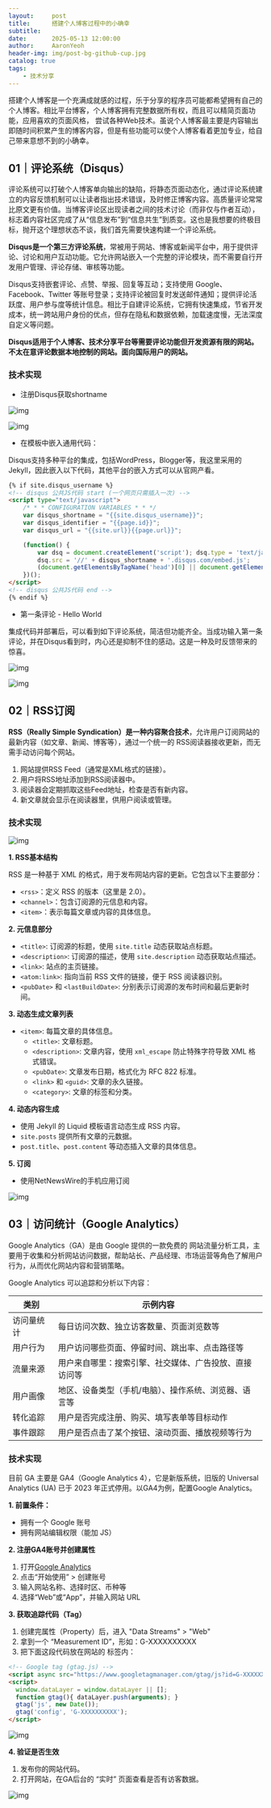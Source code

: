 ```yaml
---
layout:     post
title:      搭建个人博客过程中的小确幸
subtitle:   
date:       2025-05-13 12:00:00
author:     AaronYeoh
header-img: img/post-bg-github-cup.jpg
catalog: true
tags:
    - 技术分享
---
```


搭建个人博客是一个充满成就感的过程，乐于分享的程序员可能都希望拥有自己的个人博客。相比平台博客，个人博客拥有完整数据所有权，而且可以精简页面功能，应用喜欢的页面风格， 尝试各种Web技术。虽说个人博客最主要是内容输出即随时间积累产生的博客内容，但是有些功能可以使个人博客看着更加专业，给自己带来意想不到的小确幸。

## 01｜评论系统（Disqus）

评论系统可以打破个人博客单向输出的缺陷，将静态页面动态化，通过评论系统建立的内容反馈机制可以让读者指出技术错误，及时修正博客内容。高质量评论常常比原文更有价值。当博客评论区出现读者之间的技术讨论（而非仅与作者互动），标志着内容社区完成了从“信息发布”到“信息共生”到质变。这也是我想要的终极目标，抛开这个理想状态不谈，我们首先需要快速构建一个评论系统。

**Disqus是一个第三方评论系统**，常被用于网站、博客或新闻平台中，用于提供评论、讨论和用户互动功能。它允许网站嵌入一个完整的评论模块，而不需要自行开发用户管理、评论存储、审核等功能。

Disqus支持嵌套评论、点赞、举报、回复等互动；支持使用 Google、Facebook、Twitter 等账号登录；支持评论被回复时发送邮件通知；提供评论活跃度、用户参与度等统计信息。相比于自建评论系统，它拥有快速集成，节省开发成本，统一跨站用户身份的优点，但存在隐私和数据依赖，加载速度慢，无法深度自定义等问题。

**Disqus适用于个人博客、技术分享平台等需要评论功能但开发资源有限的网站。不太在意评论数据本地控制的网站。面向国际用户的网站。**

### 技术实现

- 注册Disqus获取shortname

![img](/img/blog/disqus-1.png)

![img](/img/blog/disqus-2.png)

- 在模板中嵌入通用代码：

Disqus支持多种平台的集成，包括WordPress，Blogger等，我这里采用的Jekyll，因此嵌入以下代码，其他平台的嵌入方式可以从官网产看。

```html
{% if site.disqus_username %}
<!-- disqus 公共JS代码 start (一个网页只需插入一次) -->
<script type="text/javascript">
    /* * * CONFIGURATION VARIABLES * * */
    var disqus_shortname = "{{site.disqus_username}}";
    var disqus_identifier = "{{page.id}}";
    var disqus_url = "{{site.url}}{{page.url}}";

    (function() {
        var dsq = document.createElement('script'); dsq.type = 'text/javascript'; dsq.async = true;
        dsq.src = '//' + disqus_shortname + '.disqus.com/embed.js';
        (document.getElementsByTagName('head')[0] || document.getElementsByTagName('body')[0]).appendChild(dsq);
    })();
</script>
<!-- disqus 公共JS代码 end -->
{% endif %}
```

- 第一条评论 - Hello World

集成代码并部署后，可以看到如下评论系统，简洁但功能齐全。当成功输入第一条评论，并在Disqus看到时，内心还是抑制不住的感动。这是一种及时反馈带来的惊喜。

![img](/img/blog/disqus-3.png)

![img](/img/blog/disqus-4.png)

## 02｜RSS订阅

**RSS（Really Simple Syndication）是一种内容聚合技术**，允许用户订阅网站的最新内容（如文章、新闻、博客等），通过一个统一的 RSS阅读器接收更新，而无需手动访问每个网站。

1. 网站提供RSS Feed（通常是XML格式的链接）。
2. 用户将RSS地址添加到RSS阅读器中。
3. 阅读器会定期抓取这些Feed地址，检查是否有新内容。
4. 新文章就会显示在阅读器里，供用户阅读或管理。

### 技术实现

![img](/img/blog/feed-img-1.png)

**1. RSS基本结构**

RSS 是一种基于 XML 的格式，用于发布网站内容的更新。它包含以下主要部分：
- `<rss>`：定义 RSS 的版本（这里是 2.0）。
- `<channel>`：包含订阅源的元信息和内容。
- `<item>`：表示每篇文章或内容的具体信息。

**2. 元信息部分**

- `<title>`: 订阅源的标题，使用 `site.title` 动态获取站点标题。
- `<description>`: 订阅源的描述，使用 `site.description` 动态获取站点描述。
- `<link>`: 站点的主页链接。
- `<atom:link>`: 指向当前 RSS 文件的链接，便于 RSS 阅读器识别。
- `<pubDate>` 和 `<lastBuildDate>`: 分别表示订阅源的发布时间和最后更新时间。

**3. 动态生成文章列表**

- `<item>`: 每篇文章的具体信息。
  - `<title>`: 文章标题。
  - `<description>`: 文章内容，使用 `xml_escape` 防止特殊字符导致 XML 格式错误。
  - `<pubDate>`: 文章发布日期，格式化为 RFC 822 标准。
  - `<link>` 和 `<guid>`: 文章的永久链接。
  - `<category>`: 文章的标签和分类。

**4. 动态内容生成**

- 使用 Jekyll 的 Liquid 模板语言动态生成 RSS 内容。
- `site.posts` 提供所有文章的元数据。
- `post.title`、`post.content` 等动态插入文章的具体信息。

**5. 订阅**

- 使用NetNewsWire的手机应用订阅

![img](/img/blog/feed-img.png)

## 03｜访问统计（Google Analytics）

Google Analytics（GA）是由 Google 提供的一款免费的 网站流量分析工具，主要用于收集和分析网站访问数据，帮助站长、产品经理、市场运营等角色了解用户行为，从而优化网站内容和营销策略。

Google Analytics 可以追踪和分析以下内容：

| 类别    | 示例内容                        |
| ----- | --------------------------- |
| 访问量统计 | 每日访问次数、独立访客数量、页面浏览数等        |
| 用户行为  | 用户访问哪些页面、停留时间、跳出率、点击路径等     |
| 流量来源  | 用户来自哪里：搜索引擎、社交媒体、广告投放、直接访问等 |
| 用户画像  | 地区、设备类型（手机/电脑）、操作系统、浏览器、语言等 |
| 转化追踪  | 用户是否完成注册、购买、填写表单等目标动作       |
| 事件跟踪  | 用户是否点击了某个按钮、滚动页面、播放视频等行为    |

### 技术实现

目前 GA 主要是 GA4（Google Analytics 4），它是新版系统，旧版的 Universal Analytics (UA) 已于 2023 年正式停用。以GA4为例，配置Google Analytics。

**1. 前置条件：**

- 拥有一个 Google 账号
- 拥有网站编辑权限（能加 JS）

**2. 注册GA4账号并创建属性**

1. 打开[Google Analytics](https://analytics.google.com/)
2. 点击“开始使用” > 创建账号
3. 输入网站名称、选择时区、币种等
4. 选择“Web”或“App”，并输入网站 URL

**3. 获取追踪代码（Tag）**

1. 创建完属性（Property）后，进入 "Data Streams" > "Web"
2. 拿到一个 “Measurement ID”，形如：G-XXXXXXXXXX
3. 把下面这段代码放在网站的 <head> 标签内：

```html
<!-- Google tag (gtag.js) -->
<script async src="https://www.googletagmanager.com/gtag/js?id=G-XXXXXXXXXX"></script>
<script>
  window.dataLayer = window.dataLayer || [];
  function gtag(){ dataLayer.push(arguments); }
  gtag('js', new Date());
  gtag('config', 'G-XXXXXXXXXX');
</script>
```

![img](/img/blog/ga4-img-1.png)

**4. 验证是否生效**

1. 发布你的网站代码。
2. 打开网站，在GA后台的 “实时” 页面查看是否有访客数据。

![img](/img/blog/ga4-img-2.png)